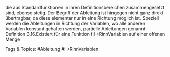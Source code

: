 die aus Standardfunktionen in ihren Definitionsbereichen zusammengesetzt sind, ebenso stetig.
Der Begriff der Ableitung ist hingegen nicht ganz direkt übertragbar, da diese elementar nur in eine
Richtung möglich ist. Speziell werden die Ableitungen in Richtung der Variablen, wo alle anderen
Variablen konstant gehalten werden, partielle Ableitungen genannt:
Definition 3.16.Existiert für eine Funktion f:I→RinnVariablen auf einer offenen Menge

   Tags & Topics:
   #Ableitung
   #I→RinnVariablen